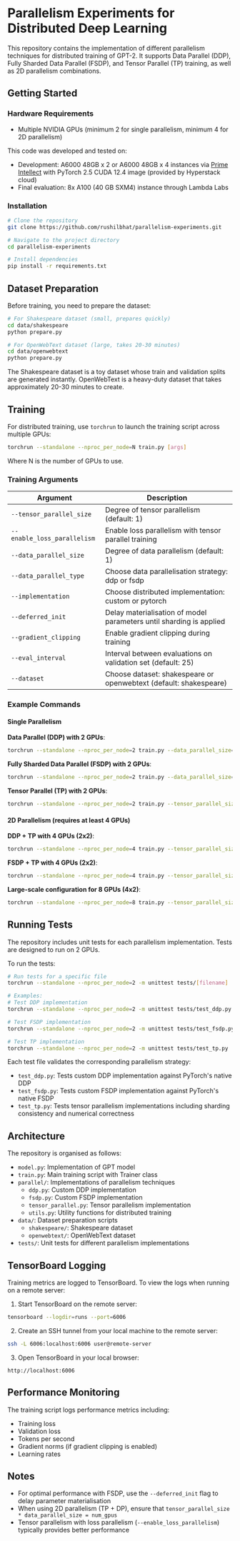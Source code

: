 # Parallelism Experiments for Distributed Deep Learning

This repository contains the implementation of different parallelism techniques for distributed training of GPT-2. It supports Data Parallel (DDP), Fully Sharded Data Parallel (FSDP), and Tensor Parallel (TP) training, as well as 2D parallelism combinations.

## Getting Started

### Hardware Requirements

* Multiple NVIDIA GPUs (minimum 2 for single parallelism, minimum 4 for 2D parallelism)

This code was developed and tested on:
- Development: A6000 48GB x 2 or A6000 48GB x 4 instances via [Prime Intellect](https://www.primeintellect.ai/) with PyTorch 2.5 CUDA 12.4 image (provided by Hyperstack cloud)
- Final evaluation: 8x A100 (40 GB SXM4) instance through Lambda Labs

### Installation

```bash
# Clone the repository
git clone https://github.com/rushilbhat/parallelism-experiments.git

# Navigate to the project directory
cd parallelism-experiments

# Install dependencies
pip install -r requirements.txt
```

## Dataset Preparation

Before training, you need to prepare the dataset:

```bash
# For Shakespeare dataset (small, prepares quickly)
cd data/shakespeare
python prepare.py

# For OpenWebText dataset (large, takes 20-30 minutes)
cd data/openwebtext
python prepare.py
```

The Shakespeare dataset is a toy dataset whose train and validation splits are generated instantly. OpenWebText is a heavy-duty dataset that takes approximately 20-30 minutes to create.

## Training 

For distributed training, use `torchrun` to launch the training script across multiple GPUs:

```bash
torchrun --standalone --nproc_per_node=N train.py [args]
```

Where N is the number of GPUs to use.

### Training Arguments

| Argument | Description |
|----------|-------------|
| `--tensor_parallel_size` | Degree of tensor parallelism (default: 1) |
| `--enable_loss_parallelism` | Enable loss parallelism with tensor parallel training |
| `--data_parallel_size` | Degree of data parallelism (default: 1) |
| `--data_parallel_type` | Choose data parallelisation strategy: ddp or fsdp |
| `--implementation` | Choose distributed implementation: custom or pytorch |
| `--deferred_init` | Delay materialisation of model parameters until sharding is applied |
| `--gradient_clipping` | Enable gradient clipping during training |
| `--eval_interval` | Interval between evaluations on validation set (default: 25) |
| `--dataset` | Choose dataset: shakespeare or openwebtext (default: shakespeare) |

### Example Commands

#### Single Parallelism

**Data Parallel (DDP) with 2 GPUs**:
```bash
torchrun --standalone --nproc_per_node=2 train.py --data_parallel_size=2 --data_parallel_type=ddp --implementation=custom --gradient_clipping
```

**Fully Sharded Data Parallel (FSDP) with 2 GPUs**:
```bash
torchrun --standalone --nproc_per_node=2 train.py --data_parallel_size=2 --data_parallel_type=fsdp --implementation=custom --deferred_init --gradient_clipping
```

**Tensor Parallel (TP) with 2 GPUs**:
```bash
torchrun --standalone --nproc_per_node=2 train.py --tensor_parallel_size=2 --enable_loss_parallelism --gradient_clipping
```

#### 2D Parallelism (requires at least 4 GPUs)

**DDP + TP with 4 GPUs (2x2)**:
```bash
torchrun --standalone --nproc_per_node=4 train.py --tensor_parallel_size=2 --data_parallel_size=2 --data_parallel_type=ddp --implementation=custom --enable_loss_parallelism --gradient_clipping
```

**FSDP + TP with 4 GPUs (2x2)**:
```bash
torchrun --standalone --nproc_per_node=4 train.py --tensor_parallel_size=2 --data_parallel_size=2 --data_parallel_type=fsdp --implementation=custom --enable_loss_parallelism --deferred_init --gradient_clipping
```

**Large-scale configuration for 8 GPUs (4x2)**:
```bash
torchrun --standalone --nproc_per_node=8 train.py --tensor_parallel_size=2 --data_parallel_size=4 --data_parallel_type=fsdp --implementation=custom --enable_loss_parallelism --deferred_init --gradient_clipping --dataset=openwebtext
```

## Running Tests

The repository includes unit tests for each parallelism implementation. Tests are designed to run on 2 GPUs.

To run the tests:

```bash
# Run tests for a specific file
torchrun --standalone --nproc_per_node=2 -m unittest tests/[filename]

# Examples:
# Test DDP implementation
torchrun --standalone --nproc_per_node=2 -m unittest tests/test_ddp.py

# Test FSDP implementation
torchrun --standalone --nproc_per_node=2 -m unittest tests/test_fsdp.py

# Test TP implementation
torchrun --standalone --nproc_per_node=2 -m unittest tests/test_tp.py
```

Each test file validates the corresponding parallelism strategy:
- `test_ddp.py`: Tests custom DDP implementation against PyTorch's native DDP
- `test_fsdp.py`: Tests custom FSDP implementation against PyTorch's native FSDP
- `test_tp.py`: Tests tensor parallelism implementations including sharding consistency and numerical correctness

## Architecture

The repository is organised as follows:

- `model.py`: Implementation of GPT model
- `train.py`: Main training script with Trainer class
- `parallel/`: Implementations of parallelism techniques
  - `ddp.py`: Custom DDP implementation
  - `fsdp.py`: Custom FSDP implementation
  - `tensor_parallel.py`: Tensor parallelism implementation
  - `utils.py`: Utility functions for distributed training
- `data/`: Dataset preparation scripts
  - `shakespeare/`: Shakespeare dataset
  - `openwebtext/`: OpenWebText dataset
- `tests/`: Unit tests for different parallelism implementations

## TensorBoard Logging

Training metrics are logged to TensorBoard. To view the logs when running on a remote server:

1. Start TensorBoard on the remote server:
```bash
tensorboard --logdir=runs --port=6006
```

2. Create an SSH tunnel from your local machine to the remote server:
```bash
ssh -L 6006:localhost:6006 user@remote-server
```

3. Open TensorBoard in your local browser:
```
http://localhost:6006
```

## Performance Monitoring

The training script logs performance metrics including:
- Training loss
- Validation loss 
- Tokens per second
- Gradient norms (if gradient clipping is enabled)
- Learning rates

## Notes

- For optimal performance with FSDP, use the `--deferred_init` flag to delay parameter materialisation
- When using 2D parallelism (TP + DP), ensure that `tensor_parallel_size * data_parallel_size = num_gpus`
- Tensor parallelism with loss parallelism (`--enable_loss_parallelism`) typically provides better performance